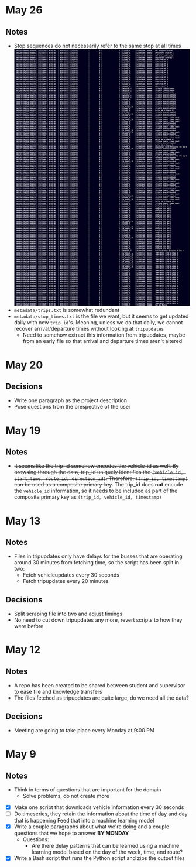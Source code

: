 # May 26

## Notes
- Stop sequences do not necessarily refer to the same stop at all times
![img](images/bus7_stops.png)
- `metadata/trips.txt` is somewhat redundant
- `metadata/stop_times.txt` is the file we want, but it seems to get
updated daily with new `trip_id`'s. Meaning, unless we do that daily, we
cannot recover arrival/departure times without looking at `tripupdates`
    - Need to somehow extract this information from tripupdates, maybe
    from an early file so that arrival and departure times aren't altered

# May 20

## Decisions
- Write one paragraph as the project description
- Pose questions from the prespective of the user

# May 19

## Notes
- ~~It seems like the trip_id somehow encodes the vehicle_id as well. By
browsing through the data, trip_id uniquely identifies the
`(vehicle_id, start_time, route_id, direction_id)`. Therefore,
`(trip_id, timestamp)` can be used as a composite primary key~~. The trip_id
does **not** encode the `vehicle_id` information, so it needs to be included
as part of the composite primary key as `(trip_id, vehicle_id, timestamp)`

# May 13

## Notes
- Files in tripupdates only have delays for the busses that are operating
around 30 minutes from fetching time, so the script has been split in two:
    - Fetch vehicleupdates every 30 seconds
    - Fetch tripupdates every 20 minutes

## Decisions
- Split scraping file into two and adjust timings
- No need to cut down tripupdates any more, revert scripts to
how they were before

# May 12

## Notes
- A repo has been created to be shared between student and supervisor to ease
file and knowledge transfers
- The files fetched as tripupdates are quite large, do we need all the data?

## Decisions
- Meeting are going to take place every Monday at 9:00 PM

# May 9

## Notes
- Think in terms of questions that are important for the domain
	- Solve problems, do not create more
- [x] Make one script that downloads vehicle information every 30 seconds
- [ ] Do timeseries, they retain the information about the time of
day and day that is happening
Feed that into a machine learning model
- [x] Write a couple paragraphs about what we're doing and a couple
questions that we hope to answer **BY MONDAY**
	- Questions:
		- Are there delay patterns that can be learned using a machine learning
        model based on the day of the week, time, and route?
- [x] Write a Bash script that runs the Python script and zips the output files
